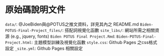 # 原始碼說明文件
`data/`: @JoeBiden與@POTUS之推文資料，詳見其內之 README.md
`Biden-POTUS-Final-Project_files/`: 搭配詞視覺化函數
`site_libs/`: 網站所需之相關資源 (e.g., jquery, fonts)
`Biden POTUS Final Project.Rmd`: 
`Biden-POTUS-Final-Project.html`: 主題模型訓練及視覺化函數
`style.css`: Github Pages 之css格式設定
`_site.yml`: Github Pages 相關設定 
